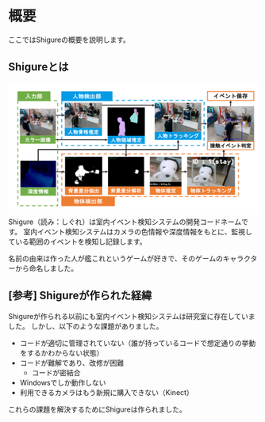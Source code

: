 # 概要
ここではShigureの概要を説明します。

## Shigureとは
![Shigure](./process_flow.png)
Shigure（読み：しぐれ）は室内イベント検知システムの開発コードネームです。
室内イベント検知システムはカメラの色情報や深度情報をもとに、監視している範囲のイベントを検知し記録します。

名前の由来は作った人が艦これというゲームが好きで、そのゲームのキャラクターから命名しました。

## \[参考\] Shigureが作られた経緯
Shigureが作られる以前にも室内イベント検知システムは研究室に存在していました。
しかし、以下のような課題がありました。
* コードが適切に管理されていない（誰が持っているコードで想定通りの挙動をするかわからない状態）
* コードが難解であり、改修が困難
    * コードが密結合
* Windowsでしか動作しない
* 利用できるカメラはもう新規に購入できない（Kinect）

これらの課題を解決するためにShigureは作られました。
